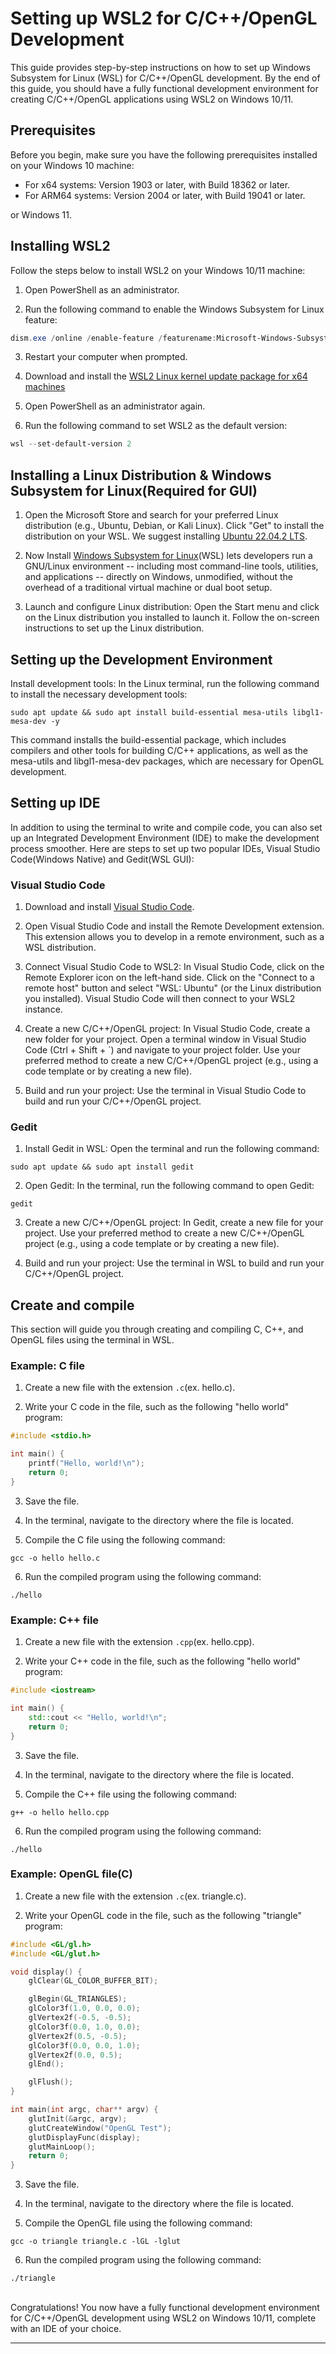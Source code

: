 # Setting up WSL2 for C/C++/OpenGL Development

This guide provides step-by-step instructions on how to set up Windows Subsystem for Linux (WSL) for C/C++/OpenGL development. By the end of this guide, you should have a fully functional development environment for creating C/C++/OpenGL applications using WSL2 on Windows 10/11.


## Prerequisites

Before you begin, make sure you have the following prerequisites installed on your Windows 10 machine:
- For x64 systems: Version 1903 or later, with Build 18362 or later.
- For ARM64 systems: Version 2004 or later, with Build 19041 or later.

or Windows 11.


## Installing WSL2
Follow the steps below to install WSL2 on your Windows 10/11 machine:

1. Open PowerShell as an administrator.

2. Run the following command to enable the Windows Subsystem for Linux feature:

```PowerShell
dism.exe /online /enable-feature /featurename:Microsoft-Windows-Subsystem-Linux /all /norestart
```

3. Restart your computer when prompted.

4. Download and install the [WSL2 Linux kernel update package for x64 machines](https://wslstorestorage.blob.core.windows.net/wslblob/wsl_update_x64.msi)

5. Open PowerShell as an administrator again.

6. Run the following command to set WSL2 as the default version:

```PowerShell
wsl --set-default-version 2
```


## Installing a Linux Distribution & Windows Subsystem for Linux(Required for GUI)

1. Open the Microsoft Store and search for your preferred Linux distribution (e.g., Ubuntu, Debian, or Kali Linux). Click "Get" to install the distribution on your WSL. We suggest installing [Ubuntu 22.04.2 LTS](https://apps.microsoft.com/store/detail/ubuntu-22042-lts).

2. Now Install [Windows Subsystem for Linux](https://apps.microsoft.com/store/detail/windows-subsystem-for-linux)(WSL) lets developers run a GNU/Linux environment -- including most command-line tools, utilities, and applications -- directly on Windows, unmodified, without the overhead of a traditional virtual machine or dual boot setup.

3. Launch and configure Linux distribution: Open the Start menu and click on the Linux distribution you installed to launch it. Follow the on-screen instructions to set up the Linux distribution.

## Setting up the Development Environment

Install development tools: In the Linux terminal, run the following command to install the necessary development tools:

```shell
sudo apt update && sudo apt install build-essential mesa-utils libgl1-mesa-dev -y
```

This command installs the build-essential package, which includes compilers and other tools for building C/C++ applications, as well as the mesa-utils and libgl1-mesa-dev packages, which are necessary for OpenGL development.


## Setting up IDE

In addition to using the terminal to write and compile code, you can also set up an Integrated Development Environment (IDE) to make the development process smoother. Here are steps to set up two popular IDEs, Visual Studio Code(Windows Native) and Gedit(WSL GUI):

### Visual Studio Code

1. Download and install [Visual Studio Code](https://code.visualstudio.com/).

2. Open Visual Studio Code and install the Remote Development extension. This extension allows you to develop in a remote environment, such as a WSL distribution.

3. Connect Visual Studio Code to WSL2: In Visual Studio Code, click on the Remote Explorer icon on the left-hand side. Click on the "Connect to a remote host" button and select "WSL: Ubuntu" (or the Linux distribution you installed). Visual Studio Code will then connect to your WSL2 instance.

4. Create a new C/C++/OpenGL project: In Visual Studio Code, create a new folder for your project. Open a terminal window in Visual Studio Code (Ctrl + Shift + `) and navigate to your project folder. Use your preferred method to create a new C/C++/OpenGL project (e.g., using a code template or by creating a new file).

5. Build and run your project: Use the terminal in Visual Studio Code to build and run your C/C++/OpenGL project.

### Gedit

1. Install Gedit in WSL: Open the terminal and run the following command:

```shell
sudo apt update && sudo apt install gedit
```

2. Open Gedit: In the terminal, run the following command to open Gedit:

```shell
gedit
```

3. Create a new C/C++/OpenGL project: In Gedit, create a new file for your project. Use your preferred method to create a new C/C++/OpenGL project (e.g., using a code template or by creating a new file).

4. Build and run your project: Use the terminal in WSL to build and run your C/C++/OpenGL project.


## Create and compile
This section will guide you through creating and compiling C, C++, and OpenGL files using the terminal in WSL.

### Example: C file

1. Create a new file with the extension `.c`(ex. hello.c).

2. Write your C code in the file, such as the following "hello world" program:

```c
#include <stdio.h>

int main() {
    printf("Hello, world!\n");
    return 0;
}

```

3. Save the file.

4. In the terminal, navigate to the directory where the file is located.

5. Compile the C file using the following command:

```shell
gcc -o hello hello.c
```

6. Run the compiled program using the following command:

```shell
./hello
```

### Example: C++ file

1. Create a new file with the extension `.cpp`(ex. hello.cpp).

2. Write your C++ code in the file, such as the following "hello world" program:

```cpp
#include <iostream>

int main() {
    std::cout << "Hello, world!\n";
    return 0;
}

```

3. Save the file.

4. In the terminal, navigate to the directory where the file is located.

5. Compile the C++ file using the following command:

```shell
g++ -o hello hello.cpp
```

6. Run the compiled program using the following command:

```shell
./hello
```

### Example: OpenGL file(C)

1. Create a new file with the extension `.c`(ex. triangle.c).

2. Write your OpenGL code in the file, such as the following "triangle" program:

```c
#include <GL/gl.h>
#include <GL/glut.h>

void display() {
    glClear(GL_COLOR_BUFFER_BIT);

    glBegin(GL_TRIANGLES);
    glColor3f(1.0, 0.0, 0.0);
    glVertex2f(-0.5, -0.5);
    glColor3f(0.0, 1.0, 0.0);
    glVertex2f(0.5, -0.5);
    glColor3f(0.0, 0.0, 1.0);
    glVertex2f(0.0, 0.5);
    glEnd();

    glFlush();
}

int main(int argc, char** argv) {
    glutInit(&argc, argv);
    glutCreateWindow("OpenGL Test");
    glutDisplayFunc(display);
    glutMainLoop();
    return 0;
}

```

3. Save the file.

4. In the terminal, navigate to the directory where the file is located.

5. Compile the OpenGL file using the following command:

```shell
gcc -o triangle triangle.c -lGL -lglut
```

6. Run the compiled program using the following command:

```shell
./triangle
```





<br>
Congratulations! You now have a fully functional development environment for C/C++/OpenGL development using WSL2 on Windows 10/11, complete with an IDE of your choice.
<hr>
